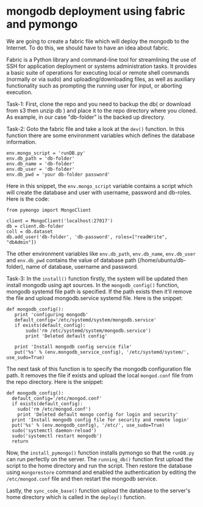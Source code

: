 # mongodb deployment using fabric and pymongo #

We are going to create a fabric file which will deploy the mongodb to the Internet. To do this, we should have to have an idea about fabric.

Fabric is a Python library and command-line tool for streamlining the use of SSH for application deployment or systems administration tasks. It provides a basic suite of operations for executing local or remote shell commands (normally or via sudo) and uploading/downloading files, as well as auxiliary functionality such as prompting the running user for input, or aborting execution.

Task-1:
First, clone the repo and you need to backup the db( or download from s3 then unzip db ) and place it to the repo directory where you cloned. As example, in our case "db-folder" is the backed up directory.

Task-2:
Goto the fabric file and take a look at the ```dev()``` function. In this function there are some environment variables which defines the database information.

```
env.mongo_script = 'runDB.py'
env.db_path = 'db-folder'
env.db_name = 'db-folder'
env.db_user = 'db-folder'
env.db_pwd = 'your db-folder password'
```

Here in this snippet, the ```env.mongo_script``` variable contains a script which will create the database and user with username, password and db-roles. Here is the code:
```
from pymongo import MongoClient

client = MongoClient('localhost:27017')
db = client.db-folder
coll = db.dataset
db.add_user('db-folder', 'db-password', roles=["readWrite", "dbAdmin"])
```

The other environment variables like ```env.db_path```, ```env.db_name```, ```env.db_user``` and ```env.db_pwd``` contains the value of database path (/home/ubuntu/db-folder), name of database, username and password.

Task-3:
In the ```install()``` function firstly, the system will be updated then install mongodb using apt sources. In the ```mongodb_config()``` function, mongodb systemd file path is specified. If the path exists then it'll remove the file and upload mongodb.service systemd file. Here is the snippet:
```
def mongodb_config():
   print 'configuring mongodb'
   default_config='/etc/systemd/system/mongodb.service'
   if exists(default_config):
       sudo('rm /etc/systemd/system/mongodb.service')
       print 'Deleted default config'

   print 'Install mongodb config service file'
   put('%s' % (env.mongodb_service_config), '/etc/systemd/system/', use_sudo=True)
```
The next task of this function is to specify the mongodb configuration file path. It removes the file if exists and upload the local ```mongod.conf``` file from the repo directory. Here is the snippet:
```
def mongodb_config():
  default_config='/etc/mongod.conf'
  if exists(default_config):
    sudo('rm /etc/mongod.conf')
    print 'Deleted default mongo config for login and security'
  print 'Install mongodb config file for security and remote login'
  put('%s' % (env.mongodb_config), '/etc/', use_sudo=True)
  sudo('systemctl daemon-reload')
  sudo('systemctl restart mongodb')
  return
```

Now, the ```install_pymongo()``` function installs pymongo so that the ```runDB.py``` can run perfectly on the server. The ```running_db()``` function first upload the script to the home directory and run the script. Then restore the database using ```mongorestore``` command and enabled the authentication by editing the ```/etc/mongod.conf``` file and then restart the mongodb service.

Lastly, the ```sync_code_base()``` function upload the database to the server's home directory which is called in the ```deploy()``` function.
